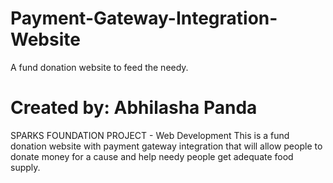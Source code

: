 # Payment-Gateway-Integration-Website
 A fund donation website to feed the needy.
<h1>Created by: Abhilasha Panda</h1>
SPARKS FOUNDATION PROJECT - Web Development
This is a fund donation website with payment gateway integration that will allow people to donate money for a cause and help needy people get adequate food supply.
